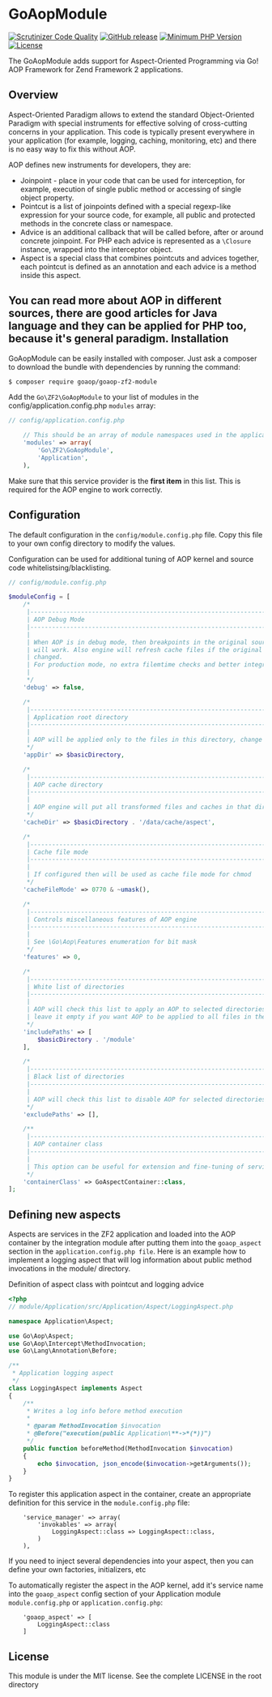 GoAopModule
==============

[![Scrutinizer Code Quality](https://scrutinizer-ci.com/g/goaop/goaop-zf2-module/badges/quality-score.png?b=master)](https://scrutinizer-ci.com/g/goaop/goaop-zf2-module/?branch=master)
[![GitHub release](https://img.shields.io/github/release/goaop/goaop-zf2-module.svg)](https://github.com/goaop/goaop-zf2-module/releases/latest)
[![Minimum PHP Version](http://img.shields.io/badge/php-%3E%3D%205.5-8892BF.svg)](https://php.net/)
[![License](https://img.shields.io/packagist/l/goaop/goaop-zf2-module.svg)](https://packagist.org/packages/goaop/goaop-zf2-module)

The GoAopModule adds support for Aspect-Oriented Programming via Go! AOP Framework for Zend Framework 2 applications.

Overview
--------

Aspect-Oriented Paradigm allows to extend the standard Object-Oriented Paradigm with special instruments for effective solving of cross-cutting concerns in your application. This code is typically present everywhere in your application (for example, logging, caching, monitoring, etc) and there is no easy way to fix this without AOP.

AOP defines new instruments for developers, they are:

 * Joinpoint - place in your code that can be used for interception, for example, execution of single public method or accessing of single object property.
 * Pointcut is a list of joinpoints defined with a special regexp-like expression for your source code, for example, all public and protected methods in the concrete class or namespace.
 * Advice is an additional callback that will be called before, after or around concrete joinpoint. For PHP each advice is represented as a `\Closure` instance, wrapped into the interceptor object.
 * Aspect is a special class that combines pointcuts and advices together, each pointcut is defined as an annotation and each advice is a method inside this aspect.
 
 You can read more about AOP in different sources, there are good articles for Java language and they can be applied for PHP too, because it's general paradigm. 
Installation
------------

GoAopModule can be easily installed with composer. Just ask a composer to download the bundle with dependencies by running the command:

```bash
$ composer require goaop/goaop-zf2-module
```

Add the `Go\ZF2\GoAopModule` to your list of modules in the config/application.config.php `modules` array:
```php
// config/application.config.php

    // This should be an array of module namespaces used in the application.
    'modules' => array(
        'Go\ZF2\GoAopModule',
        'Application',
    ),
```
Make sure that this service provider is the **first item** in this list. This is required for the AOP engine to work correctly.

Configuration
-------------

The default configuration in the `config/module.config.php` file. Copy this file to your own config directory to modify the values. 

Configuration can be used for additional tuning of AOP kernel and source code whitelistsing/blacklisting.
```php
// config/module.config.php

$moduleConfig = [
    /*
     |--------------------------------------------------------------------------
     | AOP Debug Mode
     |--------------------------------------------------------------------------
     |
     | When AOP is in debug mode, then breakpoints in the original source code
     | will work. Also engine will refresh cache files if the original files were
     | changed.
     | For production mode, no extra filemtime checks and better integration with opcache
     |
     */
    'debug' => false,

    /*
     |--------------------------------------------------------------------------
     | Application root directory
     |--------------------------------------------------------------------------
     |
     | AOP will be applied only to the files in this directory, change it if needed
     */
    'appDir' => $basicDirectory,

    /*
     |--------------------------------------------------------------------------
     | AOP cache directory
     |--------------------------------------------------------------------------
     |
     | AOP engine will put all transformed files and caches in that directory
     */
    'cacheDir' => $basicDirectory . '/data/cache/aspect',

    /*
     |--------------------------------------------------------------------------
     | Cache file mode
     |--------------------------------------------------------------------------
     |
     | If configured then will be used as cache file mode for chmod
     */
    'cacheFileMode' => 0770 & ~umask(),

    /*
     |--------------------------------------------------------------------------
     | Controls miscellaneous features of AOP engine
     |--------------------------------------------------------------------------
     |
     | See \Go\Aop\Features enumeration for bit mask
     */
    'features' => 0,

    /*
     |--------------------------------------------------------------------------
     | White list of directories
     |--------------------------------------------------------------------------
     |
     | AOP will check this list to apply an AOP to selected directories only,
     | leave it empty if you want AOP to be applied to all files in the appDir
     */
    'includePaths' => [
        $basicDirectory . '/module'
    ],

    /*
     |--------------------------------------------------------------------------
     | Black list of directories
     |--------------------------------------------------------------------------
     |
     | AOP will check this list to disable AOP for selected directories
     */
    'excludePaths' => [],

    /**
     |--------------------------------------------------------------------------
     | AOP container class
     |--------------------------------------------------------------------------
     |
     | This option can be useful for extension and fine-tuning of services
     */
    'containerClass' => GoAspectContainer::class,
];
```

Defining new aspects
--------------------

Aspects are services in the ZF2 application and loaded into the AOP container by the integration module after putting them into the `goaop_aspect` section in the `application.config.php file`. Here is an example how to implement a logging aspect that will log information about public method invocations in the module/ directory.


Definition of aspect class with pointcut and logging advice
```php
<?php
// module/Application/src/Application/Aspect/LoggingAspect.php

namespace Application\Aspect;

use Go\Aop\Aspect;
use Go\Aop\Intercept\MethodInvocation;
use Go\Lang\Annotation\Before;

/**
 * Application logging aspect
 */
class LoggingAspect implements Aspect
{
    /**
     * Writes a log info before method execution
     *
     * @param MethodInvocation $invocation
     * @Before("execution(public Application\**->*(*))")
     */
    public function beforeMethod(MethodInvocation $invocation)
    {
        echo $invocation, json_encode($invocation->getArguments());
    }
}
```

To register this application aspect in the container, create an appropriate definition for this service in the `module.config.php` file:

```
    'service_manager' => array(
        'invokables' => array(
            LoggingAspect::class => LoggingAspect::class,
        )
    ),
```

If you need to inject several dependencies into your aspect, then you can define your own factories, initializers, etc

To automatically register the aspect in the AOP kernel, add it's service name into the `goaop_aspect` config section of your Application module `module.config.php` or `application.config.php`:

```
    'goaop_aspect' => [
        LoggingAspect::class
    ]
```


License
-------

This module is under the MIT license. See the complete LICENSE in the root directory
